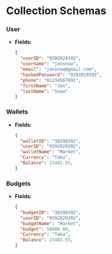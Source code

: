 # Collection Schemas

### User

- **Fields:**
  ```json
  {
    "userID": "9392829392",
    "username": "jonsnow",
    "email": "jonsnow@gmail.com",
    "hashedPassword": "9392829392",
    "phone": "01234567891",
    "firstName": "Jon",
    "lastName": "Snow"
  }
  ```

### Wallets

- **Fields:**
  ```json
  {
    "walletID": "38298392",
    "userID": "9392829392",
    "walletName": "Market",
    "Currency": "Taka",
    "Balance": 23482.55,
  }
  ```

### Budgets

- **Fields:**
  ```json
  {
    "budgetID": "38298392",
    "userID": "9392829392",
    "budgetName": "Market",
    "budget": 50000.00,
    "Currency": "Taka",
    "Balance": 23482.55,
  }
  ```
